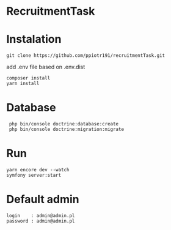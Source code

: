 # RecruitmentTask

# Instalation
```
git clone https://github.com/ppiotr191/recruitmentTask.git
```
add .env file based on .env.dist  
```
composer install
yarn install
```
# Database
```
 php bin/console doctrine:database:create
 php bin/console doctrine:migration:migrate
```
# Run
```
yarn encore dev --watch
symfony server:start
```
# Default admin
```
login    : admin@admin.pl
password : admin@admin.pl
```
